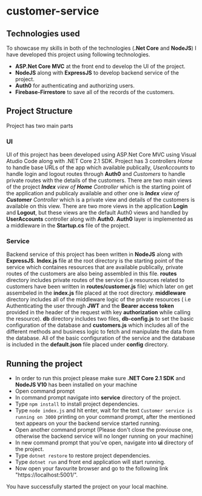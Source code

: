# customer-service

## Technologies used
To showcase my skills in both of the technologies (**.Net Core** and **NodeJS**) I have developed this project using following technologies.
* **ASP.Net Core MVC** at the front end to develop the UI of the project.
* **NodeJS** along with **ExpressJS** to develop backend service of the project.
* **Auth0** for authenticating and authorizing users.
* **Firebase-Firrestore** to save all of the records of the customers.

## Project Structure
Project has two main parts
### UI
UI of this project has been developed using ASP.Net Core MVC using Visual Atudio Code along with .NET Core 2.1 SDK.
Project has 3 controllers *Home* to handle base URLs of the app which available publically, *UserAccounts* to handle login and logout routes through **Auth0** and *Customers* to handle private routes with the details of the customers.
There are two main views of the project ***Index** view of **Home** Controller* which is the starting point of the application and publicaly available and other one is ***Index** view of **Customer** Controller* which is a private view and details of the customers is available on this view.
There are two more views in the application **Login** and **Logout**, but these views are the default Auth0 views and handled by **UserAccounts** controller along with **Auth0**.
**Auth0** layer is implemented as a middleware in the **Startup.cs** file of the project.

### Service
Backend service of this project has been written in **NodeJS** along with **ExpressJS**.
**Index.js** file at the root directory is the starting point of the service which containes resources that are available publically, private routes of the customers are also being assembled in this file.
**routes** directory includes private routes of the service (i.e resources related to customers have been written in **routes/customer.js** file) which later on get assembeled in the **index.js** file placed at the root directory.
**middleware** directory includes all of the middleware logic of the private resources ( i.e Authenticating the user through **JWT** and the **Bearer access token** provided in the header of the request with key **authorization** while calling the resource).
**db** directory includes two files, **db-config.js** to set the basic configuration of the database and **customers.js** which includes all of the different methods and business logic to fetch and manipulate the data from the database.
All of the basic configuration of the service and the database is included in the **default.json** file placed under **config** directory.

## Running the project
* In order to run this project please make sure **.NET Core 2.1 SDK** and **NodeJS V10** has been installed on your machine
* Open command prompt
* In command prompt navigate into **service** directory of the project.
* Type `npm install` to install project dependencies.
* Type `node index.js` and hit enter, wait for the text `Customer service is running on 3000` printing on your command prompt, after the mentioned text appears on your the backend service started running.
* Open another command prompt (Please don't close the previouse one, otherwise the backend service will no longer running on your machine)
* In new command prompt that you've open, navigate into **ui** directory of the project.
* Type `dotnet restore` to restore project dependencies.
* Type `dotnet run` and front end application will start running.
* Now open your favourite browser and go to the following link "https://localhost:5001/".

You have successfully started the project on your local machine.
